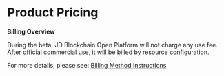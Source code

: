 # Product Pricing

**Billing Overview**

During the beta, JD Blockchain Open Platform will not charge any use fee. After official commercial use, it will be billed by resource configuration.

For more details, please see: [Billing Method Instructions](https://docs.jdcloud.com/en/billing/pay-as-you-go)







     
    
